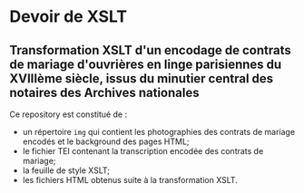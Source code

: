 # Devoir de XSLT

## Transformation XSLT d'un encodage de contrats de mariage d'ouvrières en linge parisiennes du XVIIIème siècle, issus du minutier central des notaires des Archives nationales

Ce repository est constitué de :

- un répertoire `img` qui contient les photographies des contrats de mariage encodés et le background des pages HTML;
- le fichier TEI contenant la transcription encodée des contrats de mariage;
- la feuille de style XSLT;
- les fichiers HTML obtenus suite à la transformation XSLT.
